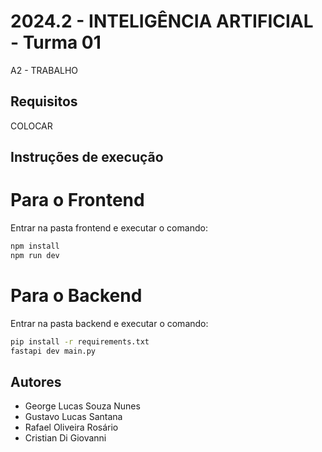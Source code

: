 # 2024.2 - INTELIGÊNCIA ARTIFICIAL - Turma 01
A2 - TRABALHO

## Requisitos

COLOCAR

## Instruções de execução
# Para o Frontend
Entrar na pasta frontend e executar o comando:
```bash
npm install
npm run dev
```
# Para o Backend
Entrar na pasta backend e executar o comando:
```bash
pip install -r requirements.txt
fastapi dev main.py
```

## Autores

- George Lucas Souza Nunes
- Gustavo Lucas Santana
- Rafael Oliveira Rosário
- Cristian Di Giovanni
